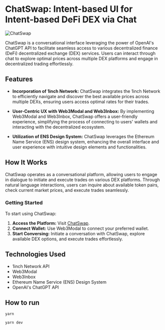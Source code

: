 # ChatSwap: Intent-based UI for Intent-based DeFi DEX via Chat

![ChatSwap](https://github.com/byzantine-fault/ChatSwap/assets/64685759/320dda65-a6f6-4870-8ebc-ec84a1670790)

ChatSwap is a conversational interface leveraging the power of OpenAI's ChatGPT API to facilitate seamless access to various decentralized finance (DeFi) decentralized exchange (DEX) services. Users can interact through chat to explore optimal prices across multiple DEX platforms and engage in decentralized trading effortlessly.

## Features

- **Incorporation of 1inch Network:** ChatSwap integrates the 1inch Network to efficiently navigate and discover the best available prices across multiple DEXs, ensuring users access optimal rates for their trades.
- **User-Centric UX with Web3Modal and Web3Inbox:** By implementing Web3Modal and Web3Inbox, ChatSwap offers a user-friendly experience, simplifying the process of connecting to users' wallets and interacting with the decentralized ecosystem.

- **Utilization of ENS Design System:** ChatSwap leverages the Ethereum Name Service (ENS) design system, enhancing the overall interface and user experience with intuitive design elements and functionalities.

## How It Works

ChatSwap operates as a conversational platform, allowing users to engage in dialogue to initiate and execute trades on various DEX platforms. Through natural language interactions, users can inquire about available token pairs, check current market prices, and execute trades seamlessly.

### Getting Started

To start using ChatSwap:

1. **Access the Platform:** Visit [ChatSwap](https://ChatSwap.vercel.app).
2. **Connect Wallet:** Use Web3Modal to connect your preferred wallet.
3. **Start Conversing:** Initiate a conversation with ChatSwap, explore available DEX options, and execute trades effortlessly.

## Technologies Used

- 1inch Network API
- Web3Modal
- Web3Inbox
- Ethereum Name Service (ENS) Design System
- OpenAI's ChatGPT API

## How to run

```
yarn

yarn dev
```
